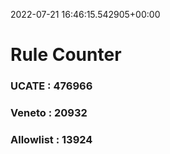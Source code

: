 2022-07-21 16:46:15.542905+00:00
# Rule Counter 
 ### UCATE : 476966

 ### Veneto : 20932

 ### Allowlist : 13924